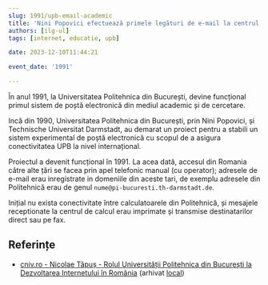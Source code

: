 ```yaml
---
slug: 1991/upb-email-academic
title: 'Nini Popovici efectuează primele legături de e-mail la centrul de calcul din Politehnică'
authors: [ilg-ul]
tags: [internet, educatie, upb]

date: 2023-12-10T11:44:21

event_date: '1991'

---
```


În anul 1991, la Universitatea Politehnica din București,
devine funcțional primul sistem de poștă electronică
din mediul academic și de cercetare.

<!-- truncate -->

Incă din 1990, Universitatea Politehnica din București, prin Nini Popovici,
și Technische Universitat Darmstadt, au demarat un proiect pentru a stabili un
sistem experimental de poștă electronică
cu scopul de a asigura conectivitatea UPB la nivel internațional.

Proiectul a devenit funcțional în 1991. La acea dată,
accesul din Romania către alte țări se facea prin apel telefonic manual
(cu operator); adresele de e-mail erau
inregistrate in domeniile din aceste tari, de exemplu
adresele din Politehnică erau de genul `nume@pi-bucuresti.th-darmstadt.de`.

Inițial nu exista conectivitate între calculatoarele din Politehnică,
și mesajele receptionate la centrul de calcul erau imprimate și transmise
destinatarilor direct sau pe fax.

## Referințe

- [cniv.ro - Nicolae Tăpuș - Rolul Universității Politehnica din București la Dezvoltarea Internetului în România](https://cniv.ro/documents/26/CNIV_Volum_Aniversar_2023_-_Versiune_Online_DPxioQg.pdf) (arhivat [local](https://cronica-it.github.io/arhiva/#2023))
